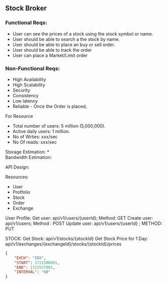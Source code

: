 
## Stock Broker

### Functional Reqs:
*  User can see the prices of a stock using the stock symbol or name.
*  User should be able to search a the stock by name.
*  User should be able to place an buy or sell order.
*  User should be able to track the order
*  User can place a Market/Limit order

### Non-Functional Reqs:
*  High Availability
*  High Scalability
*  Security
*  Consistency 
*  Low latency
*  Reliable - Once the Order is placed, 

For Resource
*  Total number of users: 5 million (5,000,000).
*  Active daily users: 1 million.
*  No of Writes: xxx/sec
*  No Of reads: xxx/sec

Storage Estimation:
*  
Bandwidth Estimation:


API Design:

Resources:
*  User
*  Protfolio
*  Stock
*  Order
*  Exchange

User Profile:
Get user: api/v1/users/{userId}; Method: GET
Create user: api/v1/users; Method : POST
Update user: api/v1/users/{userId} ; METHOD: PUT

STOCK:
Get Stock: api/v1/stocks/{stockId}
Get Stock Price for 1 Day: api/v1/exchanges/{exchangeId}/stocks/{stockId}/prices
```json
{
    "EXCH": "IDX",
    "START": 1721586601,
    "END": 1722537001,
    "INTERVAL": "60"
}
```



